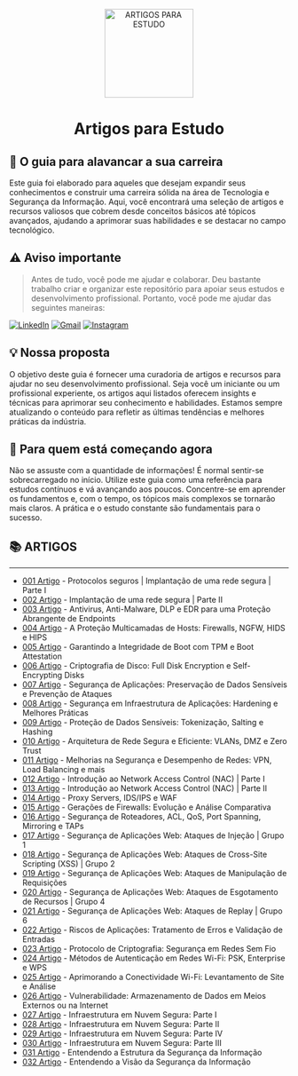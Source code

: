<p align="center">
  <a href="https://www.scnsoft.com/blog-pictures/infrastructure/noc.png">
    <img src="./images/guia.png" alt="ARTIGOS PARA ESTUDO" width="160" height="160">
  </a>
  <h1 align="center">Artigos para Estudo</h1>
</p>

## :dart: O guia para alavancar a sua carreira

Este guia foi elaborado para aqueles que desejam expandir seus conhecimentos e construir uma carreira sólida na área de Tecnologia e Segurança da Informação. Aqui, você encontrará uma seleção de artigos e recursos valiosos que cobrem desde conceitos básicos até tópicos avançados, ajudando a aprimorar suas habilidades e se destacar no campo tecnológico.

## ⚠️ Aviso importante

> Antes de tudo, você pode me ajudar e colaborar. Deu bastante trabalho criar e organizar este repositório para apoiar seus estudos e desenvolvimento profissional. Portanto, você pode me ajudar das seguintes maneiras:

[![LinkedIn](https://img.shields.io/badge/-LinkedIn-%230077B5?style=for-the-badge&logo=linkedin&logoColor=white)](https://www.linkedin.com/in/gabriel-oliveira-215812184/)
[![Gmail](https://img.shields.io/badge/-Gmail-%23333?style=for-the-badge&logo=gmail&logoColor=white)](mailto:noc@controleti.net)
[![Instagram](https://img.shields.io/badge/-Instagram-%23E4405F?style=for-the-badge&logo=instagram&logoColor=white)](https://www.instagram.com/analistagabriel.exe/)

## 💡 Nossa proposta

O objetivo deste guia é fornecer uma curadoria de artigos e recursos para ajudar no seu desenvolvimento profissional. Seja você um iniciante ou um profissional experiente, os artigos aqui listados oferecem insights e técnicas para aprimorar seu conhecimento e habilidades. Estamos sempre atualizando o conteúdo para refletir as últimas tendências e melhores práticas da indústria.

## :beginner: Para quem está começando agora

Não se assuste com a quantidade de informações! É normal sentir-se sobrecarregado no início. Utilize este guia como uma referência para estudos contínuos e vá avançando aos poucos. Concentre-se em aprender os fundamentos e, com o tempo, os tópicos mais complexos se tornarão mais claros. A prática e o estudo constante são fundamentais para o sucesso.

## 📚 ARTIGOS

---------------------------------
- [001 Artigo](https://github.com/4N4L1St4/4N4L1St4/blob/main/Artigos%20de%20Estudo/Atigos/A00001%20-%20Implanta%C3%A7%C3%A3o%20de%20uma%20rede%20segura_p1.md) - Protocolos seguros | Implantação de uma rede segura | Parte I
- [002 Artigo](https://github.com/4N4L1St4/4N4L1St4/blob/main/Artigos%20de%20Estudo/Atigos/A00002%20-%20Implanta%C3%A7%C3%A3o%20de%20uma%20rede%20segura_p2.md) - Implantação de uma rede segura | Parte II
- [003 Artigo](https://github.com/4N4L1St4/4N4L1St4/blob/main/Artigos%20de%20Estudo/Atigos/A00003%20-%20Antivirus%2C%20Anti-Malware%2C%20DLP%20e%20EDR%20para%20uma%20Prote%C3%A7%C3%A3o%20Abrangente%20de%20Endpoints.md) - Antivirus, Anti-Malware, DLP e EDR para uma Proteção Abrangente de Endpoints
- [004 Artigo](https://github.com/4N4L1St4/4N4L1St4/blob/main/Artigos%20de%20Estudo/Atigos/A00004%20-%20A%20Prote%C3%A7%C3%A3o%20Multicamadas%20de%20Hosts%20-%20Explorando%20Firewalls%2C%20NGFW%2C%20HIDS%20e%20HIPS%20para%20uma%20Seguran%C3%A7a%20Abrangente.md) - A Proteção Multicamadas de Hosts: Firewalls, NGFW, HIDS e HIPS
- [005 Artigo](https://github.com/4N4L1St4/4N4L1St4/blob/main/Artigos%20de%20Estudo/Atigos/A00005%20-%20Garantindo%20a%20Integridade%20de%20Boot%20com%20Trusted%20Platform%20Module%20%28TPM%29%20e%20Boot%20Attestation.md) - Garantindo a Integridade de Boot com TPM e Boot Attestation
- [006 Artigo](https://github.com/4N4L1St4/4N4L1St4/blob/main/Artigos%20de%20Estudo/Atigos/A00006%20-%20Prote%C3%A7%C3%A3o%20Avan%C3%A7ada%20de%20Dados%20-%20Criptografia%20de%20Disco_Drive%20Amig%C3%A1vel%20ao%20Usu%C3%A1rio%20para%20Full%20Disk%20Encryption%20e%20Self-Encrypting%20Disks.md) - Criptografia de Disco: Full Disk Encryption e Self-Encrypting Disks
- [007 Artigo](https://github.com/4N4L1St4/4N4L1St4/blob/main/Artigos%20de%20Estudo/Atigos/A00007%20-%20Protegendo%20a%20Era%20Digital%20-%20Seguran%C3%A7a%20de%20Aplica%C3%A7%C3%B5es.md) - Segurança de Aplicações: Preservação de Dados Sensíveis e Prevenção de Ataques
- [008 Artigo](https://github.com/4N4L1St4/4N4L1St4/blob/main/Artigos%20de%20Estudo/Atigos/A00008%20-%20Seguran%C3%A7a%20em%20Infraestrutura%20de%20Aplica%C3%A7%C3%B5es%20-%20Hardening%20e%20Melhores%20Pr%C3%A1ticas.md) - Segurança em Infraestrutura de Aplicações: Hardening e Melhores Práticas
- [009 Artigo](https://github.com/4N4L1St4/4N4L1St4/blob/main/Artigos%20de%20Estudo/Atigos/A00009%20-%20Prote%C3%A7%C3%A3o%20de%20Dados%20Sens%C3%ADveis%20em%20Bancos%20de%20Dados.md) - Proteção de Dados Sensíveis: Tokenização, Salting e Hashing
- [010 Artigo](https://github.com/4N4L1St4/4N4L1St4/blob/main/Artigos%20de%20Estudo/Atigos/A00010%20-%20Arquitetura%20de%20Rede%20Segura%20e%20Eficiente.md) - Arquitetura de Rede Segura e Eficiente: VLANs, DMZ e Zero Trust
- [011 Artigo](https://github.com/4N4L1St4/4N4L1St4/blob/main/Artigos%20de%20Estudo/Atigos/A00011%20-%20Melhorias%20na%20Seguran%C3%A7a%20e%20Desempenho%20de%20Redes.md) - Melhorias na Segurança e Desempenho de Redes: VPN, Load Balancing e mais
- [012 Artigo](https://github.com/4N4L1St4/4N4L1St4/blob/main/Artigos%20de%20Estudo/Atigos/A00012%20-%20Introdu%C3%A7%C3%A3o%20ao%20Network%20Access%20Control%20%28NAC%29%20P1.md) - Introdução ao Network Access Control (NAC) | Parte I
- [013 Artigo](https://github.com/4N4L1St4/4N4L1St4/blob/main/Artigos%20de%20Estudo/Atigos/A00013%20-%20Introdu%C3%A7%C3%A3o%20ao%20Network%20Access%20Control%20%28NAC%29%20P2.md) - Introdução ao Network Access Control (NAC) | Parte II
- [014 Artigo](https://github.com/4N4L1St4/4N4L1St4/blob/main/Artigos%20de%20Estudo/Atigos/A00014%20-%20Proxy%20Servers%2C%20IDS_IPS%20e%20WAF.md) - Proxy Servers, IDS/IPS e WAF
- [015 Artigo](https://github.com/4N4L1St4/4N4L1St4/blob/main/Artigos%20de%20Estudo/Atigos/A00015%20-%20Gera%C3%A7%C3%B5es%20de%20Firewalls.md) - Gerações de Firewalls: Evolução e Análise Comparativa
- [016 Artigo](https://github.com/4N4L1St4/4N4L1St4/blob/main/Artigos%20de%20Estudo/Atigos/A00016%20-%20Explorando%20os%20Fundamentos%20de%20Redes.md) - Segurança de Roteadores, ACL, QoS, Port Spanning, Mirroring e TAPs
- [017 Artigo](https://github.com/4N4L1St4/4N4L1St4/blob/main/Artigos%20de%20Estudo/Atigos/A00017%20-%20Seguran%C3%A7a%20de%20Aplica%C3%A7%C3%B5es%20Web%20-%20Ataques%20de%20Inje%C3%A7%C3%A3o%20Grupo%201.md) - Segurança de Aplicações Web: Ataques de Injeção | Grupo 1
- [018 Artigo](https://github.com/4N4L1St4/4N4L1St4/blob/main/Artigos%20de%20Estudo/Atigos/A00018%20-%20Seguran%C3%A7a%20de%20Aplica%C3%A7%C3%B5es%20Web%20-%20Ataques%20de%20Cross-Site%20Scripting%20%28XSS%29%20Grupo%202.md) - Segurança de Aplicações Web: Ataques de Cross-Site Scripting (XSS) | Grupo 2
- [019 Artigo](https://github.com/4N4L1St4/4N4L1St4/blob/main/Artigos%20de%20Estudo/Atigos/A00019%20-%20Seguran%C3%A7a%20de%20Aplica%C3%A7%C3%B5es%20Web%20-%20Ataques%20de%20Manipula%C3%A7%C3%A3o%20de%20Requisi%C3%A7%C3%B5es.md) - Segurança de Aplicações Web: Ataques de Manipulação de Requisições
- [020 Artigo](https://github.com/4N4L1St4/4N4L1St4/blob/main/Artigos%20de%20Estudo/Atigos/A00020%20-%20Seguran%C3%A7a%20de%20Aplica%C3%A7%C3%B5es%20Web%20-%20Ataques%20de%20Esgotamento%20de%20Recursos%20Grupo%204.md) - Segurança de Aplicações Web: Ataques de Esgotamento de Recursos | Grupo 4
- [021 Artigo](https://github.com/4N4L1St4/4N4L1St4/blob/main/Artigos%20de%20Estudo/Atigos/A00021%20-%20Seguran%C3%A7a%20de%20Aplica%C3%A7%C3%B5es%20Web%20-%20Ataques%20de%20Replay%20Grupo%206.md) - Segurança de Aplicações Web: Ataques de Replay | Grupo 6
- [022 Artigo](https://github.com/4N4L1St4/4N4L1St4/blob/main/Artigos%20de%20Estudo/Atigos/A00022%20-%20Riscos%20de%20Aplica%C3%A7%C3%B5es.md) - Riscos de Aplicações: Tratamento de Erros e Validação de Entradas
- [023 Artigo](https://github.com/4N4L1St4/4N4L1St4/blob/main/Artigos%20de%20Estudo/Atigos/A00023%20-%20Protocolo%20de%20Criptografia%20em%20Redes%20Sem%20Fio.md) - Protocolo de Criptografia: Segurança em Redes Sem Fio
- [024 Artigo](https://github.com/4N4L1St4/4N4L1St4/blob/main/Artigos%20de%20Estudo/Atigos/A00024%20-%20M%C3%A9todos%20de%20Autentica%C3%A7%C3%A3o%20em%20Wi-Fi.md) - Métodos de Autenticação em Redes Wi-Fi: PSK, Enterprise e WPS
- [025 Artigo](https://github.com/4N4L1St4/4N4L1St4/blob/main/Artigos%20de%20Estudo/Atigos/A00025%20-%20Aprimorando%20a%20Conectividade%20Wi-Fi.md) - Aprimorando a Conectividade Wi-Fi: Levantamento de Site e Análise
- [026 Artigo](https://github.com/4N4L1St4/4N4L1St4/blob/main/Artigos%20de%20Estudo/Atigos/A00026%20-%20Vulnerabilidade%20em%20Manter%20Dados%20da%20Empresa%20em%20Contas.md) - Vulnerabilidade: Armazenamento de Dados em Meios Externos ou na Internet
- [027 Artigo](https://github.com/4N4L1St4/4N4L1St4/blob/main/Artigos%20de%20Estudo/Atigos/A00027%20-%20Infraestrutura%20em%20Nuvem%20Segura%20Parte%201.md) - Infraestrutura em Nuvem Segura: Parte I
- [028 Artigo](https://github.com/4N4L1St4/4N4L1St4/blob/main/Artigos%20de%20Estudo/Atigos/A00028%20-%20Infraestrutura%20em%20Nuvem%20Segura%20Parte%202.md) - Infraestrutura em Nuvem Segura: Parte II
- [029 Artigo](https://github.com/4N4L1St4/4N4L1St4/blob/main/Artigos%20de%20Estudo/Atigos/A00029%20-%20Infraestrutura%20em%20Nuvem%20Segura%20Parte%204.md) - Infraestrutura em Nuvem Segura: Parte IV
- [030 Artigo](https://github.com/4N4L1St4/4N4L1St4/blob/main/Artigos%20de%20Estudo/Atigos/A00030%20-%20Infraestrutura%20em%20Nuvem%20Segura%20Parte%203.md) - Infraestrutura em Nuvem Segura: Parte III
- [031 Artigo](https://github.com/4N4L1St4/4N4L1St4/blob/main/Artigos%20de%20Estudo/Atigos/A00031%20-%20Entendendo%20a%20estrutura%20da%20Seguranca%20da%20Informacao.md) - Entendendo a Estrutura da Segurança da Informação
- [032 Artigo](https://github.com/4N4L1St4/4N4L1St4/blob/main/Artigos%20de%20Estudo/Atigos/A00031%20-%20Entendendo%20a%20visao%20da%20Seguranca%20da%20Informacao.md) - Entendendo a Visão da Segurança da Informação


